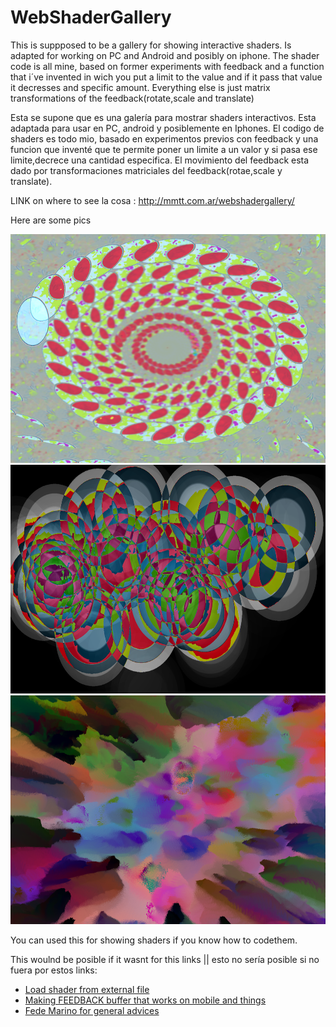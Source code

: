 # WebShaderGallery

This is suppposed to be a gallery for showing interactive shaders. Is adapted for working on PC and Android and posibly on iphone.
The shader code is all mine, based on former experiments with feedback and a function that i´ve invented in wich you put a limit to the value and if it pass that value it decresses and specific amount. Everything else is just matrix transformations of the feedback(rotate,scale and translate)


Esta se supone que es una galería para mostrar shaders interactivos. Esta adaptada para usar en PC, android y posiblemente en Iphones.
El codigo de shaders es todo mio, basado en experimentos previos con feedback y una funcion que inventé que te permite poner un limite a un valor y si pasa ese limite,decrece una cantidad especifica. El movimiento del feedback esta dado por transformaciones matriciales del feedback(rotae,scale y translate).


LINK on where to see la cosa : http://mmtt.com.ar/webshadergallery/

Here are some pics 


 <img src="https://github.com/jpupper/WebShaderGallery/blob/master/Untitled-2.png" width="640" height="366"/>
 <img src="https://github.com/jpupper/WebShaderGallery/blob/master/Untitled-4.png" width="640" height="366"/>
 <img src="https://github.com/jpupper/WebShaderGallery/blob/master/Untitled-5.png" width="640" height="366"/>

You can used this for showing shaders if you know how to codethem. 




This woulnd be posible if it wasnt for this links || esto no sería posible si no fuera por estos links:

 - <a href="https://www.davideaversa.it/2016/10/three-js-shader-loading-external-file/" > Load shader from external file  </a>
 - <a href="https://editor.p5js.org/micuat/sketches/gdP9pdD7a/" > Making FEEDBACK buffer that works on mobile and things  </a>
 - <a href="http://www.fedemarino.com.ar" > Fede Marino for general advices  </a>


